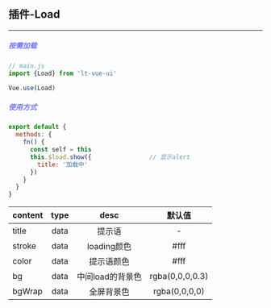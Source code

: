## 插件-Load
--- 
##### <font color='#7370ff'>按需加载</font>
```js
// main.js
import {Load} from 'lt-vue-ui'

Vue.use(Load)
```

##### <font color='#7370ff'>使用方式</font>
```js
export default {
  methods: {
    fn() {
      const self = this
      this.$load.show({                // 显示alert
        title: '加载中'
      })
    }
  }
}
```
content|type|desc|默认值
--- |:--:|:--:|:--:|
title|data|提示语|-
stroke|data|loading颜色|#fff
color|data|提示语颜色|#fff
bg|data|中间load的背景色|rgba(0,0,0,0.3)
bgWrap|data|全屏背景色|rgba(0,0,0,0)
